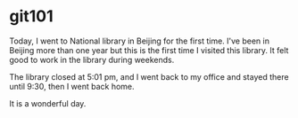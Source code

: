 # git101

Today, I went to National library in Beijing for the first time. I've been in Beijing more than one year but this is the first time I visited this library. It felt good to work in the library during weekends.

The library closed at 5:01 pm, and I went back to my office and stayed there until 9:30, then I went back home.

It is a wonderful day.
